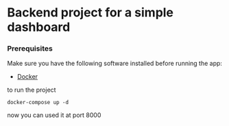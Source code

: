 # Backend project for a simple dashboard

### Prerequisites

Make sure you have the following software installed before running the app:

- [Docker](https://www.docker.com/)

to run the project

```
docker-compose up -d
```

now you can used it at port 8000

